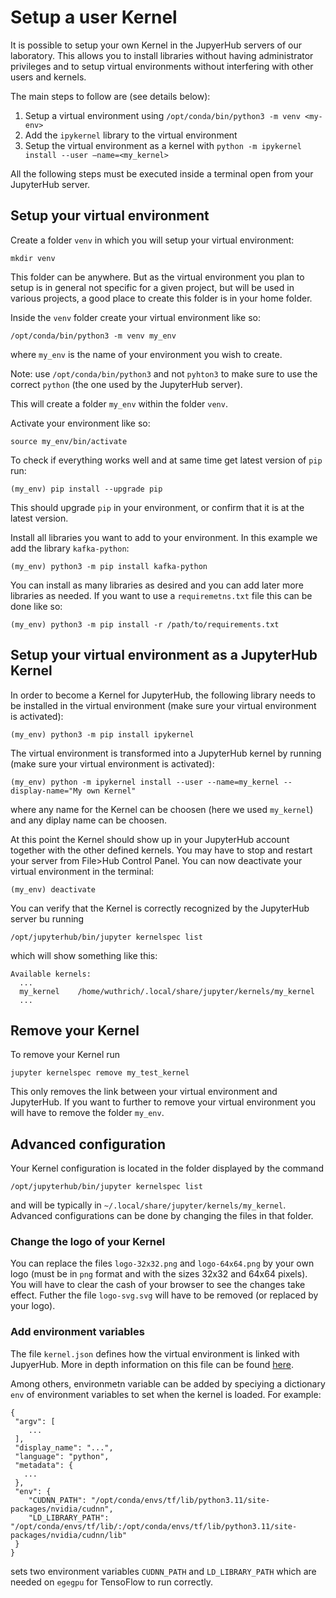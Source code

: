 # Setup a user Kernel
It is possible to setup your own Kernel in the JupyerHub servers of our laboratory. This allows you to install libraries without having administrator privileges and to setup virtual environments without interfering with other users and kernels.

The main steps to follow are (see details below):
1. Setup a virtual environment using `/opt/conda/bin/python3 -m venv <my-env>`
2. Add the `ipykernel` library to the virtual environment
3. Setup the virtual environment as a kernel with `python -m ipykernel install --user –name=<my_kernel>`

All the following steps must be executed inside a terminal open from your JupyterHub server.

## Setup your virtual environment
Create a folder `venv` in which you will setup your virtual environment:
```
mkdir venv
```
This folder can be anywhere. But as the virtual environment you plan to setup is in general not specific for a given project, but will be used in various projects, a good place to create this folder is in your home folder.

Inside the `venv` folder create your virtual environment like so:
```
/opt/conda/bin/python3 -m venv my_env
```
where `my_env` is the name of your environment you wish to create.

Note: use `/opt/conda/bin/python3` and not `pyhton3` to make sure to use the correct `python` (the one used by the JupyterHub server).

This will create a folder `my_env` within the folder `venv`.

Activate your environment like so:
```
source my_env/bin/activate
```
To check if everything works well and at same time get latest version of `pip` run:
```
(my_env) pip install --upgrade pip
```
This should upgrade `pip` in your environment, or confirm that it is at the latest version.

Install all libraries you want to add to your environment. In this example we add the library `kafka-python`:
```
(my_env) python3 -m pip install kafka-python
```
You can install as many libraries as desired and you can add later more libraries as needed. If you want to use a `requiremetns.txt` file this can be done like so:
```
(my_env) python3 -m pip install -r /path/to/requirements.txt 
```

## Setup your virtual environment as a JupyterHub Kernel
In order to become a Kernel for JupyterHub, the following library needs to be installed in the virtual environment (make sure your virtual environment is activated):
```
(my_env) python3 -m pip install ipykernel 
```
The virtual environment is transformed into a JupyterHub kernel by running (make sure your virtual environment is activated):
```
(my_env) python -m ipykernel install --user --name=my_kernel --display-name="My own Kernel"
```
where any name for the Kernel can be choosen (here we used `my_kernel`) and any diplay name can be choosen.

At this point the Kernel should show up in your JupyterHub account together with the other defined kernels. You may have to stop and restart your server from File>Hub Control Panel. You can now deactivate your virtual environment in the terminal:
```
(my_env) deactivate
```

You can verify that the Kernel is correctly recognized by the JupyterHub server bu running
```
/opt/jupyterhub/bin/jupyter kernelspec list
```
which will show something like this:
```
Available kernels:
  ...
  my_kernel    /home/wuthrich/.local/share/jupyter/kernels/my_kernel
  ...
```

## Remove your Kernel
To remove your Kernel run
```
jupyter kernelspec remove my_test_kernel
```
This only removes the link between your virtual environment and JupyterHub. 
If you want to further to remove your virtual environment you will have to remove the folder `my_env`.

## Advanced configuration
Your Kernel configuration is located in the folder displayed by the command
```
/opt/jupyterhub/bin/jupyter kernelspec list
```
and will be typically in `~/.local/share/jupyter/kernels/my_kernel`. Advanced configurations can be done by changing the files in that folder.

### Change the logo of your Kernel
You can replace the files `logo-32x32.png` and `logo-64x64.png` by your own logo (must be in `png` format and with the sizes 32x32 and 64x64 pixels).
You will have to clear the cash of your browser to see the changes take effect. Futher the file `logo-svg.svg` will have to be removed (or replaced by your logo).

### Add environment variables
The file `kernel.json` defines how the virtual environment is linked with JupyerHub. More in depth information on this file can be found [here](https://jupyter-client.readthedocs.io/en/stable/kernels.html#kernel-specs).

Among others, environmetn variable can be added by speciying a dictionary `env` of environment variables to set when the kernel is loaded. For example:
```
{
 "argv": [
    ...
 ],
 "display_name": "...",
 "language": "python",
 "metadata": {
   ...
 },
 "env": {
    "CUDNN_PATH": "/opt/conda/envs/tf/lib/python3.11/site-packages/nvidia/cudnn",
    "LD_LIBRARY_PATH": "/opt/conda/envs/tf/lib/:/opt/conda/envs/tf/lib/python3.11/site-packages/nvidia/cudnn/lib"
 } 
}
```
sets two environment variables `CUDNN_PATH` and `LD_LIBRARY_PATH` which are needed on `egegpu` for TensoFlow to run correctly.
